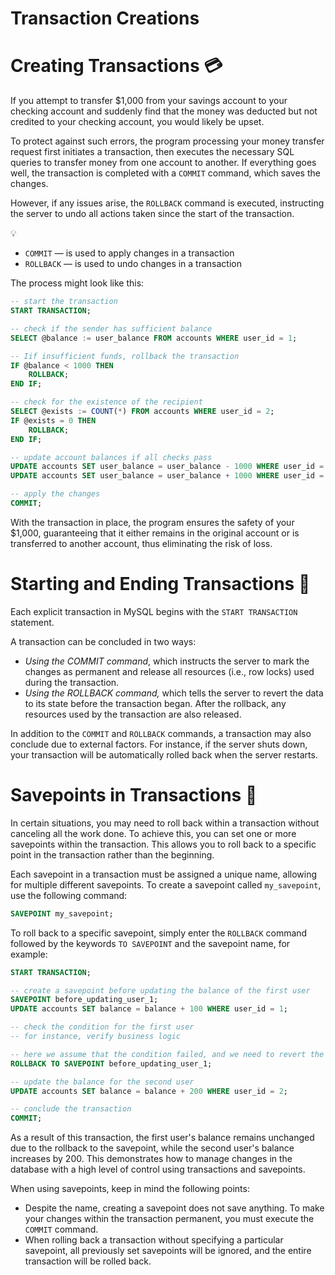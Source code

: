 # Transaction Creations

# Creating Transactions 💳

If you attempt to transfer $1,000 from your savings account to your checking account and suddenly find that the money was deducted but not credited to your checking account, you would likely be upset.

To protect against such errors, the program processing your money transfer request first initiates a transaction, then executes the necessary SQL queries to transfer money from one account to another. If everything goes well, the transaction is completed with a `COMMIT` command, which saves the changes.

However, if any issues arise, the `ROLLBACK` command is executed, instructing the server to undo all actions taken since the start of the transaction.

<aside>
💡

- `COMMIT` — is used to apply changes in a transaction
- `ROLLBACK` — is used to undo changes in a transaction
</aside>

The process might look like this:

```sql
-- start the transaction
START TRANSACTION;

-- check if the sender has sufficient balance
SELECT @balance := user_balance FROM accounts WHERE user_id = 1;

-- Iif insufficient funds, rollback the transaction
IF @balance < 1000 THEN
    ROLLBACK;
END IF;

-- check for the existence of the recipient
SELECT @exists := COUNT(*) FROM accounts WHERE user_id = 2;
IF @exists = 0 THEN
    ROLLBACK;
END IF;

-- update account balances if all checks pass
UPDATE accounts SET user_balance = user_balance - 1000 WHERE user_id = 1;
UPDATE accounts SET user_balance = user_balance + 1000 WHERE user_id = 2;

-- apply the changes
COMMIT;
```

With the transaction in place, the program ensures the safety of your $1,000, guaranteeing that it either remains in the original account or is transferred to another account, thus eliminating the risk of loss.

# Starting and Ending Transactions 🏁

Each explicit transaction in MySQL begins with the `START TRANSACTION` statement.

A transaction can be concluded in two ways:

- *Using the COMMIT command*, which instructs the server to mark the changes as permanent and release all resources (i.e., row locks) used during the transaction.
- *Using the ROLLBACK command,* which tells the server to revert the data to its state before the transaction began. After the rollback, any resources used by the transaction are also released.

In addition to the `COMMIT` and `ROLLBACK` commands, a transaction may also conclude due to external factors. For instance, if the server shuts down, your transaction will be automatically rolled back when the server restarts.

# Savepoints in Transactions 📝

In certain situations, you may need to roll back within a transaction without canceling all the work done. To achieve this, you can set one or more savepoints within the transaction. This allows you to roll back to a specific point in the transaction rather than the beginning.

Each savepoint in a transaction must be assigned a unique name, allowing for multiple different savepoints. To create a savepoint called `my_savepoint`, use the following command:

```sql
SAVEPOINT my_savepoint;
```

To roll back to a specific savepoint, simply enter the `ROLLBACK` command followed by the keywords `TO SAVEPOINT` and the savepoint name, for example:

```sql
START TRANSACTION;

-- create a savepoint before updating the balance of the first user
SAVEPOINT before_updating_user_1;
UPDATE accounts SET balance = balance + 100 WHERE user_id = 1;

-- check the condition for the first user
-- for instance, verify business logic

-- here we assume that the condition failed, and we need to revert the balance change
ROLLBACK TO SAVEPOINT before_updating_user_1;

-- update the balance for the second user
UPDATE accounts SET balance = balance + 200 WHERE user_id = 2;

-- conclude the transaction
COMMIT;
```

As a result of this transaction, the first user's balance remains unchanged due to the rollback to the savepoint, while the second user's balance increases by 200. This demonstrates how to manage changes in the database with a high level of control using transactions and savepoints.

When using savepoints, keep in mind the following points:

- Despite the name, creating a savepoint does not save anything. To make your changes within the transaction permanent, you must execute the `COMMIT` command.
- When rolling back a transaction without specifying a particular savepoint, all previously set savepoints will be ignored, and the entire transaction will be rolled back.